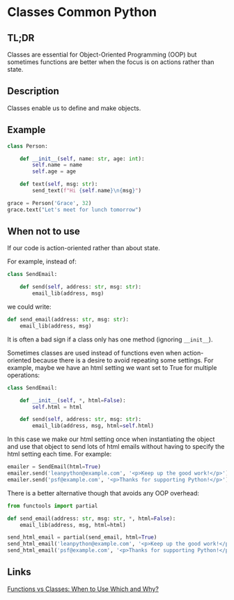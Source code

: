 Classes <a class="status common">Common Python</a>
=======

TL;DR
-----

Classes are essential for Object-Oriented Programming (OOP) but sometimes functions are better when the focus is on actions rather than state.

Description
-----------

Classes enable us to define and make objects.

Example
-------

```python
class Person:

    def __init__(self, name: str, age: int):
        self.name = name
        self.age = age

    def text(self, msg: str):
        send_text(f"Hi {self.name}\n{msg}")

grace = Person('Grace', 32)
grace.text("Let's meet for lunch tomorrow")
```

When not to use
---------------

If our code is action-oriented rather than about state.

For example, instead of:

```python
class SendEmail:

    def send(self, address: str, msg: str):
        email_lib(address, msg)
```

we could write:

```python
def send_email(address: str, msg: str):
    email_lib(address, msg)
```

It is often a bad sign if a class only has one method (ignoring `__init__`).

Sometimes classes are used instead of functions even when action-oriented because there is a desire to avoid repeating some settings. For example, maybe we have an html setting we want set to True for multiple operations:

```python
class SendEmail:

    def __init__(self, *, html=False):
        self.html = html

    def send(self, address: str, msg: str):
        email_lib(address, msg, html=self.html)
```

In this case we make our html setting once when instantiating the object and use that object to send lots of html emails without having to specify the html setting each time. For example:

```python
emailer = SendEmail(html=True)
emailer.send('leanpython@example.com', '<p>Keep up the good work!</p>')
emailer.send('psf@example.com', '<p>Thanks for supporting Python!</p>')
```

There is a better alternative though that avoids any OOP overhead:

```python
from functools import partial

def send_email(address: str, msg: str, *, html=False):
    email_lib(address, msg, html=html)

send_html_email = partial(send_email, html=True)
send_html_email('leanpython@example.com', '<p>Keep up the good work!</p>')
send_html_email('psf@example.com', '<p>Thanks for supporting Python!</p>')
```

Links
-----

[Functions vs Classes: When to Use Which and Why?](https://www.youtube.com/watch?v=txRTzljmV0Q)
